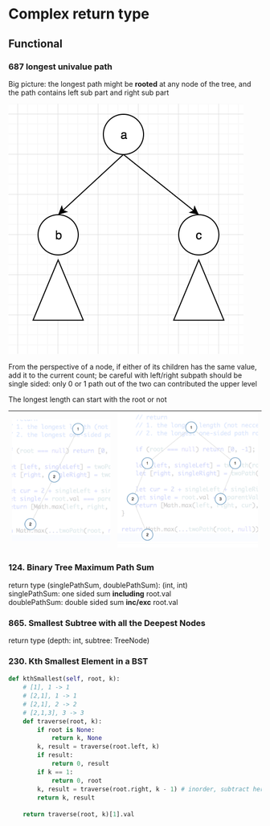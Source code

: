 # Complex return type

## Functional 

### 687 longest univalue path

Big picture: the longest path might be **rooted** at any node of the tree, and the path contains left sub part and right sub part

![From the perspective of node a, two edges are available to add to the path](../../../.gitbook/assets/screen-shot-2018-06-06-at-2.50.31-pm.png)

  


From the perspective of a node, if either of its children has the same value, add it to the current count; be careful with left/right subpath should be single sided: only 0 or 1 path out of the two can contributed the upper level

The longest length can start with the root or not

| ![case 1, longest path is not rooted at node 1](../../../.gitbook/assets/screen-shot-2018-06-06-at-2.54.30-pm.png) | ![case2, longest path is rooted at node 1 ](../../../.gitbook/assets/screen-shot-2018-06-06-at-2.36.31-pm.png) |
| :--- | :--- |




### 124. Binary Tree Maximum Path Sum

return type \(singlePathSum, doublePathSum\): \(int, int\)  
singlePathSum: one sided sum **including** root.val  
doublePathSum: double sided sum **inc/exc** root.val

### 865. Smallest Subtree with all the Deepest Nodes

return type \(depth: int, subtree: TreeNode\)

### 230. Kth Smallest Element in a BST

```python
def kthSmallest(self, root, k):
    # [1], 1 -> 1
    # [2,1], 1 -> 1
    # [2,1], 2 -> 2
    # [2,1,3], 3 -> 3
    def traverse(root, k):
        if root is None:
            return k, None
        k, result = traverse(root.left, k)
        if result:
            return 0, result
        if k == 1:
            return 0, root
        k, result = traverse(root.right, k - 1) # inorder, subtract here
        return k, result

    return traverse(root, k)[1].val
```

